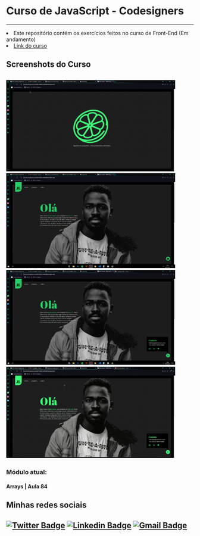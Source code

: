 
<h1> Curso de JavaScript - Codesigners </h1> <hr>

<li> Este repositório contém os exercícios feitos no curso de Front-End (Em andamento) </li>
<li> <a href="https://www.udemy.com/course/front-end-essencial">Link do curso</a> </li>

<h2> Screenshots do Curso <h2>
 
 <div style="display: inline-block; width: 90%;">
    <img src="screenshots/preloader.gif" alt="Página de Preloader">
    <img src="screenshots/index.png" alt="Página Index">
    <img src="screenshots/botao.png" alt="Botão de Contato Pressionado">
    <img src="screenshots/visao.gif" alt="Visão Geral do Site">
  
  
 </div>


<h3> <strong> Módulo atual: </strong> </h3>
<h4> Arrays | Aula 84 </h4>



<div>
<h2> Minhas redes sociais <h2> 

[![Twitter Badge](https://img.shields.io/badge/-@duvrdx-000000?style=flat-square&labelColor=000000&logo=twitter&logoColor=white&link=https://twitter.com/duvrdx)](https://twitter.com/duvrdx) 
[![Linkedin Badge](https://img.shields.io/badge/-Eduardo%20Henrique-000000?style=flat-square&logo=Linkedin&logoColor=white&link=https://www.linkedin.com/in/eduardo-henrique-próspero-souza-478298203/)](https://www.linkedin.com/in/eduardo-henrique-próspero-souza-478298203/) 
[![Gmail Badge](https://img.shields.io/badge/-duvrdx@gmail.com-000000?style=flat-square&logo=Gmail&logoColor=white&link=mailto:duvrdx@gmail.com)](mailto:duvrdx@gmail.com)

</div>
